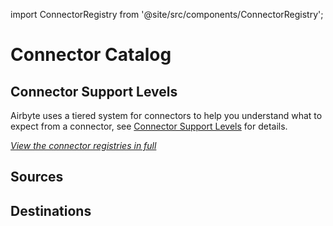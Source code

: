 import ConnectorRegistry from '@site/src/components/ConnectorRegistry';

# Connector Catalog

## Connector Support Levels

Airbyte uses a tiered system for connectors to help you understand what to expect from a connector, see [Connector Support Levels](./connector-support-levels.md) for details.

_[View the connector registries in full](https://connectors.airbyte.com/files/generated_reports/connector_registry_report.html)_

## Sources

<ConnectorRegistry type="source"/>

## Destinations

<ConnectorRegistry type="destination"/>
